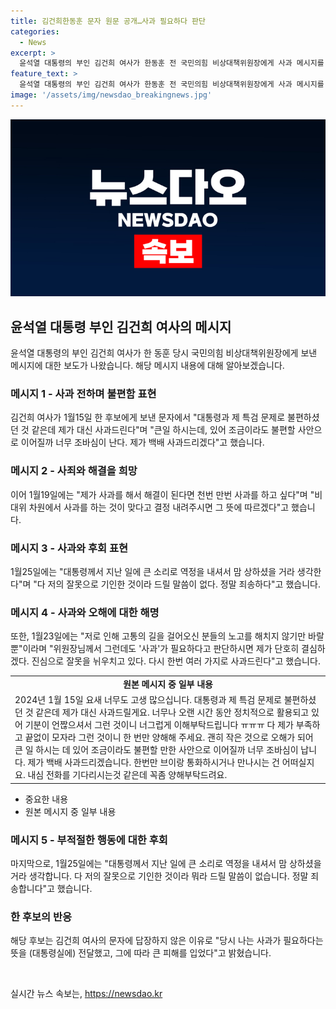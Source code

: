 ```yaml
---
title: 김건희한동훈 문자 원문 공개…사과 필요하다 판단
categories:
  - News
excerpt: >
  윤석열 대통령의 부인 김건희 여사가 한동훈 전 국민의힘 비상대책위원장에게 사과 메시지를 다섯 차례 보냈다는 보도가 나왔다. 김 여사는 사과가 필요하다면 단호히 결심하겠다고 밝히기도 했다. 이에 한 후보는 김 여사의 메시지에 답장하지 않았으며, 김 여사 측은 메시지의 진위 여부를 확인할 수 없다고 밝혔다.
feature_text: >
  윤석열 대통령의 부인 김건희 여사가 한동훈 전 국민의힘 비상대책위원장에게 사과 메시지를 다섯 차례 보냈다는 보도가 나왔다. 김 여사는 사과가 필요하다면 단호히 결심하겠다고 밝히기도 했다. 이에 한 후보는 김 여사의 메시지에 답장하지 않았으며, 김 여사 측은 메시지의 진위 여부를 확인할 수 없다고 밝혔다.
image: '/assets/img/newsdao_breakingnews.jpg'
---
```


<p><img src="/assets/img/newsdao_breakingnews.jpg" alt="cryptoinkorea 속보" /></p>

<h2 data-ke-size="size26">윤석열 대통령 부인 김건희 여사의 메시지</h2>

<p data-ke-size="size16">윤석열 대통령의 부인 김건희 여사가 한 동훈 당시 국민의힘 비상대책위원장에게 보낸 메시지에 대한 보도가 나왔습니다. 해당 메시지 내용에 대해 알아보겠습니다.</p>

<h3 data-ke-size="size20">메시지 1 - 사과 전하며 불편함 표현</h3>

<p data-ke-size="size16">김건희 여사가 1월15일 한 후보에게 보낸 문자에서 "대통령과 제 특검 문제로 불편하셨던 것 같은데 제가 대신 사과드린다"며 "큰일 하시는데, 있어 조금이라도 불편할 사안으로 이어질까 너무 조바심이 난다. 제가 백배 사과드리겠다"고 했습니다.</p>

<h3 data-ke-size="size20">메시지 2 - 사죄와 해결을 희망</h3>

<p data-ke-size="size16">이어 1월19일에는 "제가 사과를 해서 해결이 된다면 천번 만번 사과를 하고 싶다"며 "비대위 차원에서 사과를 하는 것이 맞다고 결정 내려주시면 그 뜻에 따르겠다"고 했습니다.</p>

<h3 data-ke-size="size20">메시지 3 - 사과와 후회 표현</h3>

<p data-ke-size="size16">1월25일에는 "대통령께서 지난 일에 큰 소리로 역정을 내셔서 맘 상하셨을 거라 생각한다"며 "다 저의 잘못으로 기인한 것이라 드릴 말씀이 없다. 정말 죄송하다"고 했습니다.</p>

<h3 data-ke-size="size20">메시지 4 - 사과와 오해에 대한 해명</h3>

<p data-ke-size="size16">또한, 1월23일에는 "저로 인해 고통의 길을 걸어오신 분들의 노고를 해치지 않기만 바랄 뿐"이라며 "위원장님께서 그런데도 '사과'가 필요하다고 판단하시면 제가 단호히 결심하겠다. 진심으로 잘못을 뉘우치고 있다. 다시 한번 여러 가지로 사과드린다"고 했습니다.</p>

<table>
    <tbody>
        <tr>
            <td style="text-align: center; height: 17px;"><b>원본 메시지 중 일부 내용</b></td>
        </tr>
        <tr>
            <td>2024년 1월 15일 요새 너무도 고생 많으십니다. 대통령과 제 특검 문제로 불편하셨던 것 같은데 제가 대신 사과드릴게요. 너무나 오랜 시간 동안 정치적으로 활용되고 있어 기분이 언짢으셔서 그런 것이니 너그럽게 이해부탁드립니다 ㅠㅠㅠ 다 제가 부족하고 끝없이 모자라 그런 것이니 한 번만 양해해 주세요. 괜히 작은 것으로 오해가 되어 큰 일 하시는 데 있어 조금이라도 불편할 만한 사안으로 이어질까 너무 조바심이 납니다. 제가 백배 사과드리겠습니다. 한번만 브이랑 통화하시거나 만나시는 건 어떠실지요. 내심 전화를 기다리시는것 같은데 꼭좀 양해부탁드려요.</td>
        </tr>
    </tbody>
</table>

<ul>
    <li>중요한 내용</li>
    <li>원본 메시지 중 일부 내용</li>
</ul>

<h3 data-ke-size="size20">메시지 5 - 부적절한 행동에 대한 후회</h3>

<p data-ke-size="size16">마지막으로, 1월25일에는 "대통령께서 지난 일에 큰 소리로 역정을 내셔서 맘 상하셨을 거라 생각합니다. 다 저의 잘못으로 기인한 것이라 뭐라 드릴 말씀이 없습니다. 정말 죄송합니다"고 했습니다.</p>

<h3 data-ke-size="size20">한 후보의 반응</h3>

<p data-ke-size="size16">해당 후보는 김건희 여사의 문자에 답장하지 않은 이유로 "당시 나는 사과가 필요하다는 뜻을 (대통령실에) 전달했고, 그에 따라 큰 피해를 입었다"고 밝혔습니다.</p>

<p data-ke-size="size16">&nbsp;</p>
실시간 뉴스 속보는, <a href="https://newsdao.kr" rel="dofollow">https://newsdao.kr</a>


